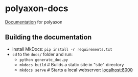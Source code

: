 # polyaxon-docs

[Documentation](http://polyaxon.com/docs/) for polyaxon

## Building the documentation

- install MkDocs: `pip install -r requirements.txt` 
- `cd` to the `docs/` folder and run:
    - `python generate_doc.py`
    - `mkdocs build`    # Builds a static site in "site" directory
    - `mkdocs serve`    # Starts a local webserver:  [localhost:8000](localhost:8000)
